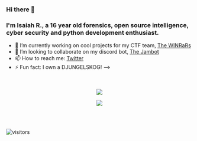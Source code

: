 ### Hi there 👋

### I'm Isaiah R., a 16 year old forensics, open source intelligence, cyber security and python development enthusiast.

- 🔭 I’m currently working on cool projects for my CTF team, [The WINRaRs](https://ctftime.org/team/113086)
- 👯 I’m looking to collaborate on my discord bot, [The Jambot](https://github.com/RealJammy/The-Jambot)
- 📫 How to reach me: [Twitter](https://twitter.com/CaptureTheJam)
- ⚡ Fun fact: I own a DJUNGELSKOG!
-->

<div>
  <br />
  <p align="center" color=#c36587 background-color=#332e39>
    <img align="center" src="https://github-readme-stats.vercel.app/api/top-langs/?username=RealJammy&layout=compact&count_private=true&show_icons=true&theme=dracula" />
  </p>
  <p align="center" color=#c36587 background-color=#332e39">
    <img align="center" src="https://github-readme-stats.vercel.app/api?username=RealJammy&show_icons=true&hide_border=true&count_private=true&show_icons=true&theme=dracula" />
  </p>
</div>

<br />
<br />



 ![visitors](https://visitor-badge.laobi.icu/badge?page_id=RealJammy.RealJammy)

